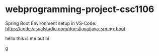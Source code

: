 # webprogramming-project-csc1106

Spring Boot Environment setup in VS-Code: https://code.visualstudio.com/docs/java/java-spring-boot

hello this is me 
but hi

g
